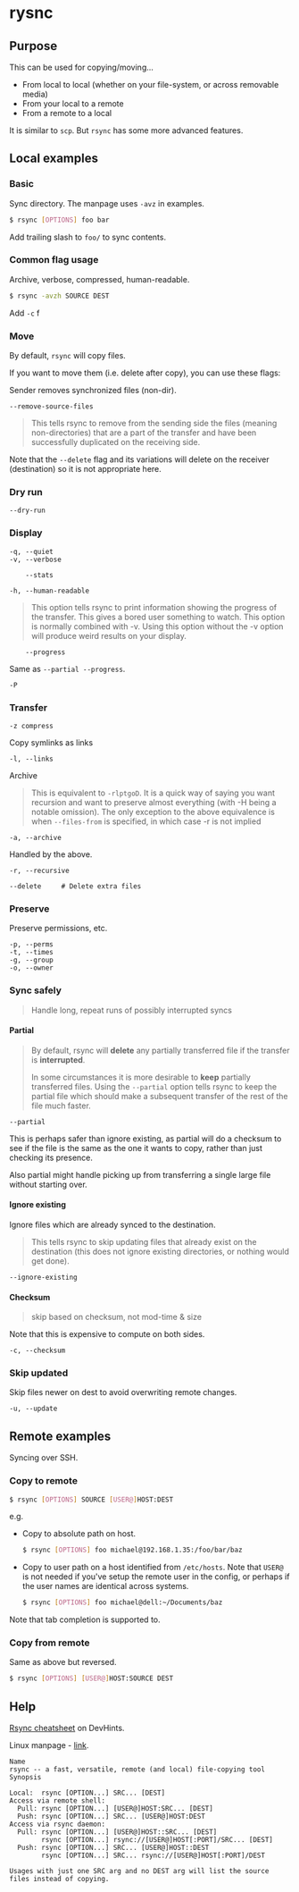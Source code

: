 # rysnc

## Purpose

This can be used for copying/moving...

- From local to local (whether on your file-system, or across removable media)
- From your local to a remote
- From a remote to a local

It is similar to `scp`. But `rsync` has some more advanced features.


## Local examples

### Basic

Sync directory. The manpage uses `-avz` in examples.

```sh
$ rsync [OPTIONS] foo bar
```

Add trailing slash to `foo/` to sync contents.

### Common flag usage

Archive, verbose, compressed, human-readable.

```sh
$ rsync -avzh SOURCE DEST
```

Add `-c` f

### Move

By default, `rsync` will copy files.

If you want to move them (i.e. delete after copy), you can use these flags:

Sender removes synchronized files (non-dir).

```
--remove-source-files
```

> This tells rsync to remove from the sending side the files (meaning non-directories) that are a part of the transfer and have been successfully duplicated on the receiving side.

Note that the `--delete` flag and its variations will delete on the receiver (destination) so it is not appropriate here.

### Dry run

```
--dry-run
```

### Display

```
-q, --quiet
-v, --verbose
```
```
    --stats
```
```
-h, --human-readable
```

> This option tells rsync to print information showing the progress of the transfer. This gives a bored user something to watch. This option is normally combined with -v. Using this option without the -v option will produce weird results on your display.
```
    --progress
```

Same as `--partial --progress`.

```
-P
```

### Transfer

```
-z compress
```

Copy symlinks as links
```
-l, --links
```

Archive

> This is equivalent to `-rlptgoD`. It is a quick way of saying you want recursion and want to preserve almost everything (with -H being a notable omission). The only exception to the above equivalence is when `--files-from` is specified, in which case -r is not implied

```
-a, --archive
```

Handled by the above.

```
-r, --recursive
```

```
--delete     # Delete extra files
```

### Preserve

Preserve permissions, etc.

```
-p, --perms
-t, --times
-g, --group
-o, --owner
```

### Sync safely
> Handle long, repeat runs of possibly interrupted syncs

#### Partial

> By default, rsync will **delete** any partially transferred file if the transfer is **interrupted**.
>
> In some circumstances it is more desirable to **keep** partially transferred files. Using the `--partial` option tells rsync to keep the partial file which should make a subsequent transfer of the rest of the file much faster.

```
--partial
```

This is perhaps safer than ignore existing, as partial will do a checksum to see if the file is the same as the one it wants to copy, rather than just checking its presence.

Also partial might handle picking up from transferring a single large file without starting over.

#### Ignore existing

Ignore files which are already synced to the destination.

> This tells rsync to skip updating files that already exist on the destination (this does not ignore existing directories, or nothing would get done).

```
--ignore-existing
```

#### Checksum

> skip based on checksum, not mod-time & size

Note that this is expensive to compute on both sides.

```
-c, --checksum
```


### Skip updated
Skip files newer on dest to avoid overwriting remote changes.

```
-u, --update
```



## Remote examples

Syncing over SSH.


### Copy to remote

```sh
$ rsync [OPTIONS] SOURCE [USER@]HOST:DEST
```

e.g.

- Copy to absolute path on host.
    ```sh
    $ rsync [OPTIONS] foo michael@192.168.1.35:/foo/bar/baz
    ```
- Copy to user path on a host identified from `/etc/hosts`. Note that `USER@` is not needed if you've setup the remote user in the config, or perhaps if the user names are identical across systems.
    ```sh
    $ rsync [OPTIONS] foo michael@dell:~/Documents/baz
    ```

Note that tab completion is supported to.

### Copy from remote

Same as above but reversed.

```sh
$ rsync [OPTIONS] [USER@]HOST:SOURCE DEST
```


## Help

[Rsync cheatsheet](https://devhints.io/rsync) on DevHints.

Linux manpage - [link](https://linux.die.net/man/1/rsync).

```
Name
rsync -- a fast, versatile, remote (and local) file-copying tool
Synopsis

Local:  rsync [OPTION...] SRC... [DEST]
Access via remote shell:
  Pull: rsync [OPTION...] [USER@]HOST:SRC... [DEST]
  Push: rsync [OPTION...] SRC... [USER@]HOST:DEST
Access via rsync daemon:
  Pull: rsync [OPTION...] [USER@]HOST::SRC... [DEST]
        rsync [OPTION...] rsync://[USER@]HOST[:PORT]/SRC... [DEST]
  Push: rsync [OPTION...] SRC... [USER@]HOST::DEST
        rsync [OPTION...] SRC... rsync://[USER@]HOST[:PORT]/DEST

Usages with just one SRC arg and no DEST arg will list the source files instead of copying.
```
